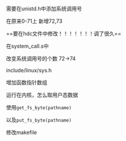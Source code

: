 需要在unistd.h中添加系统调用号

在原来0-71上 新增72,73

==要在hdc文件中修改！！！！！！！调了很久==



在system_call.s中 

改变系统调用号的个数 72->74



include/linux/sys.h

增加函数指针数组



运行在内核，怎么取用户态数据

使用`get_fs_byte(pathname)`

以及`put_fs_byte(pathname)`



修改makefile
